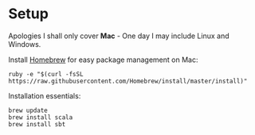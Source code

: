 # Setup

Apologies I shall only cover **Mac** - One day I may include Linux and Windows.

Install [Homebrew](https://brew.sh) for easy package management on Mac:

```shell
ruby -e "$(curl -fsSL https://raw.githubusercontent.com/Homebrew/install/master/install)"
```

Installation essentials:

```shell
brew update
brew install scala
brew install sbt
```